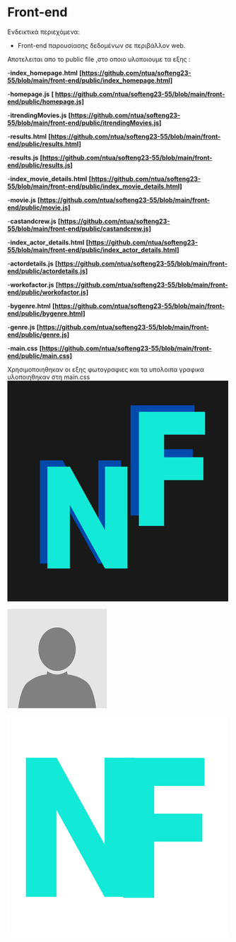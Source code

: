 # Front-end

Ενδεικτικά περιεχόμενα:

- Front-end παρουσίασης δεδομένων σε περιβάλλον web.



Αποτελειται απο το public file ,στο οποιο υλοποιουμε τα εξης :


-**index_homepage.html**
**[https://github.com/ntua/softeng23-55/blob/main/front-end/public/index_homepage.html]**

-**homepage.js**
**[ https://github.com/ntua/softeng23-55/blob/main/front-end/public/homepage.js]**


-**itrendingMovies.js**
**[https://github.com/ntua/softeng23-55/blob/main/front-end/public/itrendingMovies.js]**


-**results.html**
**[https://github.com/ntua/softeng23-55/blob/main/front-end/public/results.html]**


-**results.js**
**[https://github.com/ntua/softeng23-55/blob/main/front-end/public/results.js]**


-**index_movie_details.html**
**[https://github.com/ntua/softeng23-55/blob/main/front-end/public/index_movie_details.html]**


-**movie.js**
**[https://github.com/ntua/softeng23-55/blob/main/front-end/public/movie.js]**


-**castandcrew.js**
**[https://github.com/ntua/softeng23-55/blob/main/front-end/public/castandcrew.js]**



-**index_actor_details.html**
**[https://github.com/ntua/softeng23-55/blob/main/front-end/public/index_actor_details.html]**



-**actordetails.js**
**[https://github.com/ntua/softeng23-55/blob/main/front-end/public/actordetails.js]**


-**workofactor.js**
**[https://github.com/ntua/softeng23-55/blob/main/front-end/public/workofactor.js]**


-**bygenre.html**
**[https://github.com/ntua/softeng23-55/blob/main/front-end/public/bygenre.html]**



-**genre.js**
**[https://github.com/ntua/softeng23-55/blob/main/front-end/public/genre.js]**



-**main.css**
**[https://github.com/ntua/softeng23-55/blob/main/front-end/public/main.css]**


Χρησιμοποιηθηκαν οι εξης φωτογραφιες και τα υπολοιπα γραφικα υλοποιηθηκαν στη main.css
![Logo](public/big_logo.png)

![Logo](public/none.png)

![Logo](public/small_logo.png)

 







